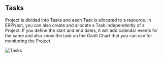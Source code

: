 ## Tasks

Project is divided into Tasks and each Task is allocated to a resource. In
ERPNext, you can also create and allocate a Task independently of a Project.
If you define the start and end dates, it will add calendar events for the
same and also show the task on the Gantt Chart that you can use for monitoring
the Project.

![Tasks](assets/frappe_io/images/erpnext/tasks.png)

